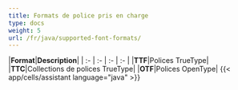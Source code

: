 ```yaml
---
title: Formats de police pris en charge
type: docs
weight: 5
url: /fr/java/supported-font-formats/
---
```


|**Format**|**Description**|
| :- | :- | :- | :- |
|**TTF**|Polices TrueType|
|**TTC**|Collections de polices TrueType|
|**OTF**|Polices OpenType|
{{< app/cells/assistant language="java" >}}
